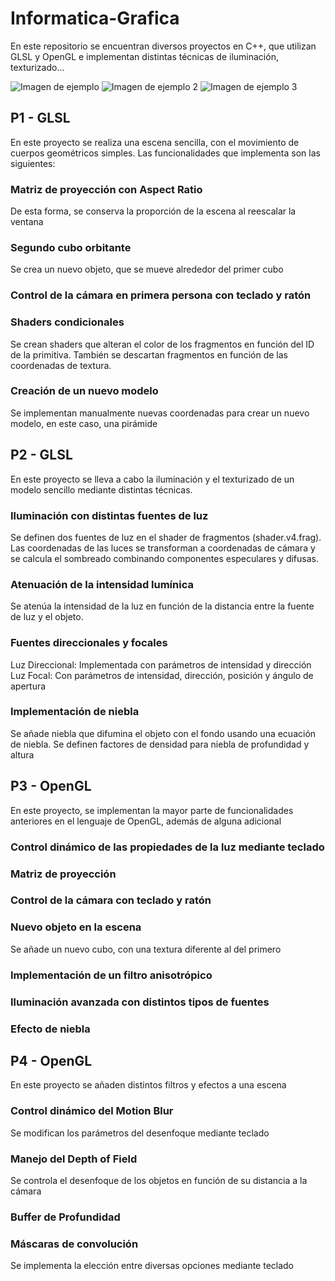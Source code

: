 # Informatica-Grafica
En este repositorio se encuentran diversos proyectos en C++, que utilizan GLSL y OpenGL e implementan distintas técnicas de iluminación, texturizado...

![Imagen de ejemplo](https://github.com/jm-soriano72/Informatica-Grafica/blob/main/Im%C3%A1genes/1.PNG)
![Imagen de ejemplo 2](https://github.com/jm-soriano72/Informatica-Grafica/blob/main/Im%C3%A1genes/2.PNG)
![Imagen de ejemplo 3](https://github.com/jm-soriano72/Informatica-Grafica/blob/main/Im%C3%A1genes/3.PNG)

## P1 - GLSL
En este proyecto se realiza una escena sencilla, con el movimiento de cuerpos geométricos simples. Las funcionalidades que implementa son las siguientes:
### Matriz de proyección con Aspect Ratio
De esta forma, se conserva la proporción de la escena al reescalar la ventana
### Segundo cubo orbitante
Se crea un nuevo objeto, que se mueve alrededor del primer cubo
### Control de la cámara en primera persona con teclado y ratón
### Shaders condicionales
Se crean shaders que alteran el color de los fragmentos en función del ID de la primitiva. También se descartan fragmentos en función de las coordenadas de textura.
### Creación de un nuevo modelo
Se implementan manualmente nuevas coordenadas para crear un nuevo modelo, en este caso, una pirámide
## P2 - GLSL
En este proyecto se lleva a cabo la iluminación y el texturizado de un modelo sencillo mediante distintas técnicas.
### Iluminación con distintas fuentes de luz
Se definen dos fuentes de luz en el shader de fragmentos (shader.v4.frag). Las coordenadas de las luces se transforman a coordenadas de cámara y se calcula el sombreado combinando componentes especulares y difusas.
### Atenuación de la intensidad lumínica
Se atenúa la intensidad de la luz en función de la distancia entre la fuente de luz y el objeto.
### Fuentes direccionales y focales
Luz Direccional: Implementada con parámetros de intensidad y dirección
Luz Focal: Con parámetros de intensidad, dirección, posición y ángulo de apertura
### Implementación de niebla
Se añade niebla que difumina el objeto con el fondo usando una ecuación de niebla. Se definen factores de densidad para niebla de profundidad y altura
## P3 - OpenGL
En este proyecto, se implementan la mayor parte de funcionalidades anteriores en el lenguaje de OpenGL, además de alguna adicional
### Control dinámico de las propiedades de la luz mediante teclado
### Matriz de proyección
### Control de la cámara con teclado y ratón
### Nuevo objeto en la escena
Se añade un nuevo cubo, con una textura diferente al del primero
### Implementación de un filtro anisotrópico
### Iluminación avanzada con distintos tipos de fuentes
### Efecto de niebla
## P4 - OpenGL
En este proyecto se añaden distintos filtros y efectos a una escena
### Control dinámico del Motion Blur
Se modifican los parámetros del desenfoque mediante teclado
### Manejo del Depth of Field
Se controla el desenfoque de los objetos en función de su distancia a la cámara
### Buffer de Profundidad
### Máscaras de convolución
Se implementa la elección entre diversas opciones mediante teclado

